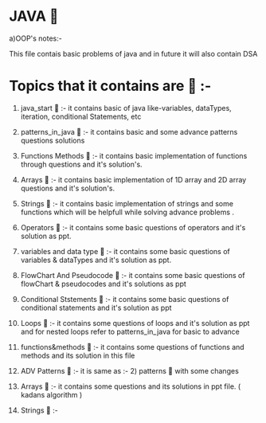 # JAVA 🚱 

a)OOP's notes:-

This file contais basic problems of  java and  in future it will also contain DSA 

# Topics that it contains are  📧  :-

1) java_start 🦖 :-  it contains basic of java like-variables,  dataTypes, iteration, conditional Statements, etc

2) patterns_in_java 🦖 :- it contains basic and some advance patterns questions solutions 

3) Functions Methods 🦖  :-  it contains basic implementation of functions through questions and it's solution's.

4) Arrays 🦖 :-  it contains basic implementation of 1D array and 2D array questions and it's solution's.

5) Strings 🦖  :-  it contains basic implementation of strings and some functions which will be helpfull while solving advance problems .

6) Operators 🦖 :-  it contains some basic questions of operators and it's solution as ppt.

7) variables and data type 🦖 :- it contains some basic questions of variables & dataTypes and it's solution as ppt.


8) FlowChart And Pseudocode  🦖 :- it contains some basic questions of flowChart & pseudocodes and it's solutions as ppt

9) Conditional Ststements 🦖 :- it contains some basic questions of conditional statements and it's solution as ppt

10) Loops 🦖 :-  it contains some questions of loops and  it's solution as ppt   and for nested loops refer to patterns_in_java for basic to advance


11) functions&methods 🦖 :-  it contains some questions of functions and methods and its solution in this file

12) ADV Patterns 🦖 :- it is same as :- 2) patterns 🦖 with  some changes

13) Arrays 🦖 :- it contains some questions and its solutions in ppt file. ( kadans algorithm )

14) Strings 🦖 :-
 
